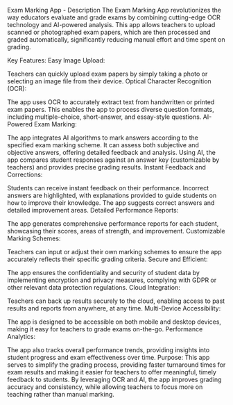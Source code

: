 Exam Marking App - Description
The Exam Marking App revolutionizes the way educators evaluate and grade exams by combining cutting-edge OCR technology and AI-powered analysis. This app allows teachers to upload scanned or photographed exam papers, which are then processed and graded automatically, significantly reducing manual effort and time spent on grading.

Key Features:
Easy Image Upload:

Teachers can quickly upload exam papers by simply taking a photo or selecting an image file from their device.
Optical Character Recognition (OCR):

The app uses OCR to accurately extract text from handwritten or printed exam papers. This enables the app to process diverse question formats, including multiple-choice, short-answer, and essay-style questions.
AI-Powered Exam Marking:

The app integrates AI algorithms to mark answers according to the specified exam marking scheme. It can assess both subjective and objective answers, offering detailed feedback and analysis.
Using AI, the app compares student responses against an answer key (customizable by teachers) and provides precise grading results.
Instant Feedback and Corrections:

Students can receive instant feedback on their performance. Incorrect answers are highlighted, with explanations provided to guide students on how to improve their knowledge.
The app suggests correct answers and detailed improvement areas.
Detailed Performance Reports:

The app generates comprehensive performance reports for each student, showcasing their scores, areas of strength, and improvement.
Customizable Marking Schemes:

Teachers can input or adjust their own marking schemes to ensure the app accurately reflects their specific grading criteria.
Secure and Efficient:

The app ensures the confidentiality and security of student data by implementing encryption and privacy measures, complying with GDPR or other relevant data protection regulations.
Cloud Integration:

Teachers can back up results securely to the cloud, enabling access to past results and reports from anywhere, at any time.
Multi-Device Accessibility:

The app is designed to be accessible on both mobile and desktop devices, making it easy for teachers to grade exams on-the-go.
Performance Analytics:

The app also tracks overall performance trends, providing insights into student progress and exam effectiveness over time.
Purpose:
This app serves to simplify the grading process, providing faster turnaround times for exam results and making it easier for teachers to offer meaningful, timely feedback to students. By leveraging OCR and AI, the app improves grading accuracy and consistency, while allowing teachers to focus more on teaching rather than manual marking.

